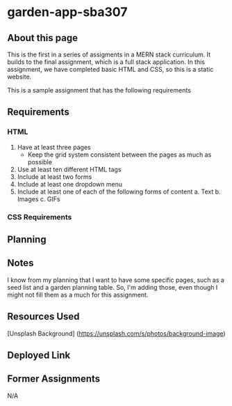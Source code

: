 # garden-app-sba307
## About this page
This is the first in a series of assigments in a MERN stack curriculum.  It builds to the final assignment, which is a full stack application.  In this assignment, we have completed basic HTML and CSS, so this is a static website.  

This is a sample assignment that has the following requirements
## Requirements
### HTML 
1. Have at least three pages
     - Keep the grid system consistent between the pages as much as possible
2. Use at least ten different HTML tags
3. Include at least two forms
4. Include at least one dropdown menu
5. Include at least one of each of the following forms of content
    a. Text
    b. Images
    c. GIFs

### CSS Requirements

## Planning

## Notes
I know from my planning that I want to have some specific pages, such as a seed list and a garden planning table.  So, I'm adding those, even though I might not fill them as a much for this assignment.

## Resources Used
[Unsplash Background] (https://unsplash.com/s/photos/background-image)

## Deployed Link

## Former Assignments
N/A
